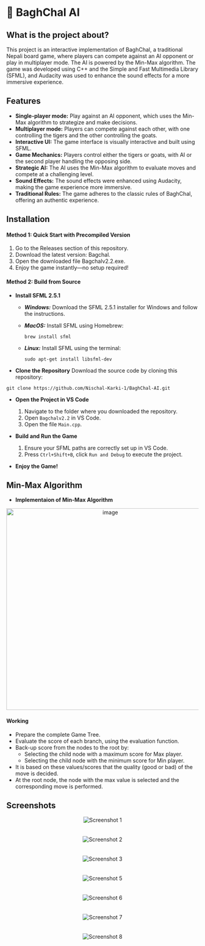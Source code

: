 
# 🚀 BaghChal AI
## What is the project about?
This project is an interactive implementation of BaghChal, a traditional Nepali board game, where players can compete against an AI opponent or play in multiplayer mode. The AI is powered by the Min-Max algorithm. The game was developed using C++ and the Simple and Fast Multimedia Library (SFML), and Audacity was used to enhance the sound effects for a more immersive experience.



## Features

- **Single-player mode:** Play against an AI opponent, which uses the Min-Max algorithm to strategize and make decisions.
- **Multiplayer mode:** Players can compete against each other, with one controlling the tigers and the other controlling the goats.
- **Interactive UI:** The game interface is visually interactive and built using SFML.
- **Game Mechanics:** Players control either the tigers or goats, with AI or the second player handling the opposing side.
- **Strategic AI:** The AI uses the Min-Max algorithm to evaluate moves and compete at a challenging level.
- **Sound Effects:** The sound effects were enhanced using Audacity, making the game experience more immersive.
- **Traditional Rules:** The game adheres to the classic rules of BaghChal, offering an authentic experience.




## Installation

#### **Method 1: Quick Start with Precompiled Version**
1. Go to the Releases section of this repository.
2. Download the latest version: Bagchal.
3. Open the downloaded file Bagchalv2.2.exe.
4. Enjoy the game instantly—no setup required!

#### **Method 2: Build from Source**

- **Install SFML 2.5.1**
  - ***Windows:*** Download the SFML 2.5.1 installer for Windows and follow the instructions.
  - ***MacOS:*** Install SFML using Homebrew:
    ```
    brew install sfml 
    ```

  - ***Linux:*** Install SFML using the terminal:
    ```
    sudo apt-get install libsfml-dev
    ```
- **Clone the Repository**
Download the source code by cloning this repository:
```
git clone https://github.com/Nischal-Karki-1/BaghChal-AI.git
```
- **Open the Project in VS Code**
    1. Navigate to the folder where you downloaded the repository.
    2. Open ```Bagchalv2.2``` in VS Code.
    3. Open the file ```Main.cpp```.

- **Build and Run the Game**
    1. Ensure your SFML paths are correctly set up in VS Code.
    2. Press ```Ctrl+Shift+B```, click ```Run and Debug``` to execute the project.
- **Enjoy the Game!**
## Min-Max Algorithm
- **Implementaion of Min-Max Algorithm**
<div align="center">
 <img width="529" alt="image" src="https://github.com/user-attachments/assets/64b0a16b-9d32-4869-a352-86a679b07529">
</div>

 #### **Working**
- Prepare the complete Game Tree.
- Evaluate the score of each branch, using the evaluation function.
- Back-up score from the nodes to the root by:
    - Selecting the child node with a maximum score for Max player.
    - Selecting the child node with the minimum score for Min player.
- It is based on these values/scores that the quality (good or bad) of the move is decided.
-  At the root node, the node with the max value is selected and the corresponding move is performed.
## Screenshots
<div align="center">
  <img  alt="Screenshot 1" 
       src="https://github.com/user-attachments/assets/d022f6cc-750a-4215-a775-eb616e8525f8">
</div>
<br><br>

<div align="center">
  <img  alt="Screenshot 2" 
       src="https://github.com/user-attachments/assets/75f199db-06f1-4dbd-83f1-e32cb6dafaef">
</div>
<br><br>

<div align="center">
  <img  alt="Screenshot 3" 
       src="https://github.com/user-attachments/assets/c8f915fd-48dd-494c-86aa-6bfa47fba24e">
</div>
<br><br>


<div align="center">
  <img  alt="Screenshot 5" 
       src="https://github.com/user-attachments/assets/2b50dcb8-f1ef-4fcd-a087-cb735c384f8c">
</div>
<br><br>

<div align="center">
  <img  alt="Screenshot 6" 
       src="https://github.com/user-attachments/assets/81c0eedd-cc4f-4725-8844-22d4d7f4fb70">
</div>
<br><br>

<div align="center">
  <img alt="Screenshot 7" 
       src="https://github.com/user-attachments/assets/4340ed44-9319-4ec2-a4c3-3180fb69052c">
</div>
<br><br>

<div align="center">
  <img alt="Screenshot 8" 
       src="https://github.com/user-attachments/assets/72592617-74f1-46e2-951a-dda9ac7172d3">
</div>
